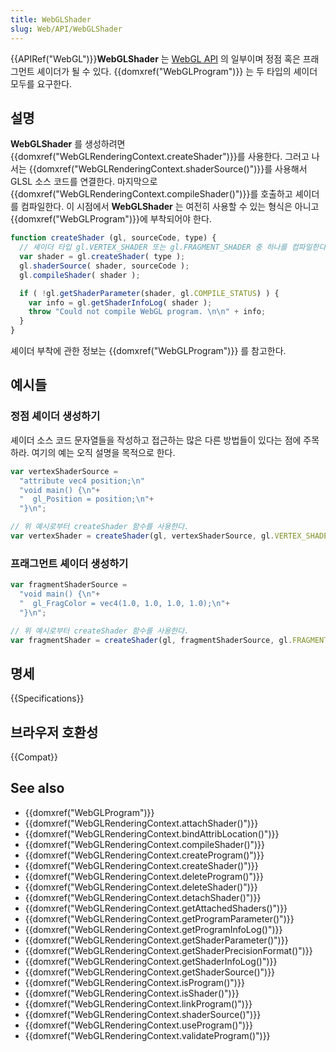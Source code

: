 ```yaml
---
title: WebGLShader
slug: Web/API/WebGLShader
---
```

{{APIRef("WebGL")}}**WebGLShader** 는 [WebGL API](/ko/docs/Web/API/WebGL_API) 의 일부이며 정점 혹은 프래그먼트 셰이더가 될 수 있다. {{domxref("WebGLProgram")}} 는 두 타입의 셰이더 모두를 요구한다.

## 설명

**WebGLShader** 를 생성하려면 {{domxref("WebGLRenderingContext.createShader")}}를 사용한다. 그러고 나서는 {{domxref("WebGLRenderingContext.shaderSource()")}}를 사용해서 GLSL 소스 코드를 연결한다. 마지막으로{{domxref("WebGLRenderingContext.compileShader()")}}를 호출하고 셰이더를 컴파일한다. 이 시점에서 **WebGLShader** 는 여전히 사용할 수 있는 형식은 아니고{{domxref("WebGLProgram")}}에 부착되어야 한다.

```js
function createShader (gl, sourceCode, type) {
  // 셰이더 타입 gl.VERTEX_SHADER 또는 gl.FRAGMENT_SHADER 중 하나를 컴파일한다.
  var shader = gl.createShader( type );
  gl.shaderSource( shader, sourceCode );
  gl.compileShader( shader );

  if ( !gl.getShaderParameter(shader, gl.COMPILE_STATUS) ) {
    var info = gl.getShaderInfoLog( shader );
    throw "Could not compile WebGL program. \n\n" + info;
  }
}
```

셰이더 부착에 관한 정보는 {{domxref("WebGLProgram")}} 를 참고한다.

## 예시들

### 정점 셰이더 생성하기

셰이더 소스 코드 문자열들을 작성하고 접근하는 많은 다른 방법들이 있다는 점에 주목하라. 여기의 예는 오직 설명을 목적으로 한다.

```js
var vertexShaderSource =
  "attribute vec4 position;\n"
  "void main() {\n"+
  "  gl_Position = position;\n"+
  "}\n";

// 위 예시로부터 createShader 함수를 사용한다.
var vertexShader = createShader(gl, vertexShaderSource, gl.VERTEX_SHADER)
```

### 프래그먼트 셰이더 생성하기

```js
var fragmentShaderSource =
  "void main() {\n"+
  "  gl_FragColor = vec4(1.0, 1.0, 1.0, 1.0);\n"+
  "}\n";

// 위 예시로부터 createShader 함수를 사용한다.
var fragmentShader = createShader(gl, fragmentShaderSource, gl.FRAGMENT_SHADER)
```

## 명세

{{Specifications}}

## 브라우저 호환성

{{Compat}}

## See also

- {{domxref("WebGLProgram")}}
- {{domxref("WebGLRenderingContext.attachShader()")}}
- {{domxref("WebGLRenderingContext.bindAttribLocation()")}}
- {{domxref("WebGLRenderingContext.compileShader()")}}
- {{domxref("WebGLRenderingContext.createProgram()")}}
- {{domxref("WebGLRenderingContext.createShader()")}}
- {{domxref("WebGLRenderingContext.deleteProgram()")}}
- {{domxref("WebGLRenderingContext.deleteShader()")}}
- {{domxref("WebGLRenderingContext.detachShader()")}}
- {{domxref("WebGLRenderingContext.getAttachedShaders()")}}
- {{domxref("WebGLRenderingContext.getProgramParameter()")}}
- {{domxref("WebGLRenderingContext.getProgramInfoLog()")}}
- {{domxref("WebGLRenderingContext.getShaderParameter()")}}
- {{domxref("WebGLRenderingContext.getShaderPrecisionFormat()")}}
- {{domxref("WebGLRenderingContext.getShaderInfoLog()")}}
- {{domxref("WebGLRenderingContext.getShaderSource()")}}
- {{domxref("WebGLRenderingContext.isProgram()")}}
- {{domxref("WebGLRenderingContext.isShader()")}}
- {{domxref("WebGLRenderingContext.linkProgram()")}}
- {{domxref("WebGLRenderingContext.shaderSource()")}}
- {{domxref("WebGLRenderingContext.useProgram()")}}
- {{domxref("WebGLRenderingContext.validateProgram()")}}
